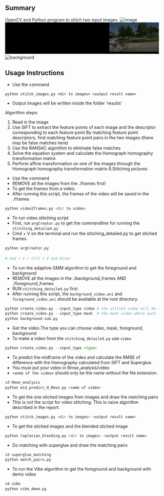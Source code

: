 
## Summary
OpenCV and Python program to stitch two input images.
![image](https://github.com/Lizzd/video-stitching-project3/blob/812a840c389116ec1fddc52910dcc7acd199c962/GIF/projectmoving_people.gif)
![foreground](https://github.com/Lizzd/video-stitching-project3/blob/1f6f3d75dcc63bb805da45d9963c3a67ce3c5826/GIF/foreground_video_people.gif)
![background](https://github.com/Lizzd/video-stitching-project3/blob/1f6f3d75dcc63bb805da45d9963c3a67ce3c5826/GIF/background_video_people.gif)


## Usage Instructions
- Use the command
```
python stitch_images.py <dir to images> <output result name>
```
- Output images will be written inside the folder 'results'

Algorithm steps:

1. Read in the image
2. Use SIFT to extract the feature points of each image and the descriptor corresponding to each feature point
By matching feature point descriptors, find matching feature point pairs in the two images (there may be false matches here)
3. Use the RANSAC algorithm to eliminate false matches
4. Solve the equation system and calculate the Homograph homography transformation matrix
5. Perform affine transformation on one of the images through the Homograph homography transformation matrix
6.Stitching pictures


- Use the command
- REMOVE all the images from the ./frames first!
- To get the frames from a video.
- After running this script, the frames of the video will be saved in the ./frames
``` python
python video2frames.py <dir to video>
```

- To run video stitching script
- First, run `argCreator.py` to get the commandline for running the `stitching_detailed.py`
- Cmd + V on the terminal and run the stitching_detailed.py to get stiched frames
``` python
python argCreator.py

# Cmd + V / Crtl + V and Enter
```

- To run the adaptive GMM algorithm to get the foreground and background 
- REMOVE all the images in the ./background_frames AND ./foreground_frames
- RUN `stitching_detailed.py` first
- After running this script, the `background_video.avi` and `foreground_video.avi` should be available at the root directory.
``` python
python create_video.py --input_type video # the stitced video will be saved at './video_maskVideo/projectmoving.avi'
python create_video.py --input_type mask  # the mask video where each frame is being places will be saved at './video_maskVideo/maskmoving.avi'
python background-sub.py
```

- Get the video.The type you can choose video, mask, foreground, background
- To make a video from the `stitching_detailed.py` use `video`
``` python
python create_video.py --input_type <type>
```

- To predict the midframe of the video and calculate the RMSE of difference with the Homography calculated from SIFT and Superglue.
- You must put your video in Rmse_analysis/video
- `<anme of the video>` should only be the name without the file extension.
``` python
cd Rmse_analysis
python mid_predict_H_Rmse.py <name of video>
```
- To get the one stiched images from images and draw the matching pairs
- This is not the script for video stitching. This is naive algorithm described in the report.
``` python
python stitch_images.py <dir to images> <output result name>
```
- To get the stiched images and the blended stiched image
``` python
python laplacian_blending.py <dir to images> <output result name>
```

- Do matching with superglue and draw the matching pairs
``` python
cd superglue_matching
python match_pairs.py
```

- To run the Vibe algorithm to get the foreground and background with demo video
``` python
cd vibe
python vibe_demo.py
```
